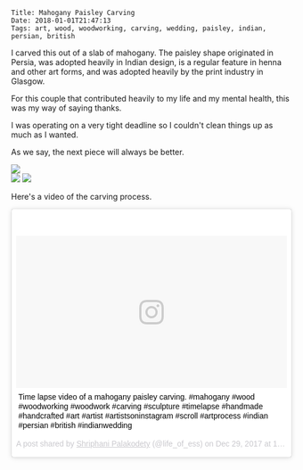     Title: Mahogany Paisley Carving
    Date: 2018-01-01T21:47:13
    Tags: art, wood, woodworking, carving, wedding, paisley, indian, persian, british

I carved this out of a slab of mahogany. The paisley shape originated in Persia,
was adopted heavily in Indian design, is a regular feature in henna and other art forms,
and was adopted heavily by the print industry in Glasgow.

For this couple that contributed heavily to my life and my mental health, this was my way
of saying thanks.

I was operating on a very tight deadline so I couldn't clean things up as much as I wanted.

As we say, the next piece will always be better.

<img src="/img/paisley2.png" style="max-width: 100%;" class="nav3" />
<div class="nav3">
	<img src="/img/paisley1.png" class="iconsl" />
	<img src="/img/paisley3.png" class="iconsr" />
</div>

<!-- more -->

Here's a video of the carving process.

<blockquote class="instagram-media" data-instgrm-captioned data-instgrm-permalink="https://www.instagram.com/p/BdTSk-NjaMI/" data-instgrm-version="8" style=" background:#FFF; border:0; border-radius:3px; box-shadow:0 0 1px 0 rgba(0,0,0,0.5),0 1px 10px 0 rgba(0,0,0,0.15); margin: 1px; max-width:658px; padding:0; width:99.375%; width:-webkit-calc(100% - 2px); width:calc(100% - 2px);"><div style="padding:8px;"> <div style=" background:#F8F8F8; line-height:0; margin-top:40px; padding:28.125% 0; text-align:center; width:100%;"> <div style=" background:url(data:image/png;base64,iVBORw0KGgoAAAANSUhEUgAAACwAAAAsCAMAAAApWqozAAAABGdBTUEAALGPC/xhBQAAAAFzUkdCAK7OHOkAAAAMUExURczMzPf399fX1+bm5mzY9AMAAADiSURBVDjLvZXbEsMgCES5/P8/t9FuRVCRmU73JWlzosgSIIZURCjo/ad+EQJJB4Hv8BFt+IDpQoCx1wjOSBFhh2XssxEIYn3ulI/6MNReE07UIWJEv8UEOWDS88LY97kqyTliJKKtuYBbruAyVh5wOHiXmpi5we58Ek028czwyuQdLKPG1Bkb4NnM+VeAnfHqn1k4+GPT6uGQcvu2h2OVuIf/gWUFyy8OWEpdyZSa3aVCqpVoVvzZZ2VTnn2wU8qzVjDDetO90GSy9mVLqtgYSy231MxrY6I2gGqjrTY0L8fxCxfCBbhWrsYYAAAAAElFTkSuQmCC); display:block; height:44px; margin:0 auto -44px; position:relative; top:-22px; width:44px;"></div></div> <p style=" margin:8px 0 0 0; padding:0 4px;"> <a href="https://www.instagram.com/p/BdTSk-NjaMI/" style=" color:#000; font-family:Arial,sans-serif; font-size:14px; font-style:normal; font-weight:normal; line-height:17px; text-decoration:none; word-wrap:break-word;" target="_blank">Time lapse video of a mahogany paisley carving. #mahogany #wood #woodworking #woodwork #carving #sculpture #timelapse #handmade #handcrafted #art #artist #artistsoninstagram #scroll #artprocess #indian #persian #british #indianwedding</a></p> <p style=" color:#c9c8cd; font-family:Arial,sans-serif; font-size:14px; line-height:17px; margin-bottom:0; margin-top:8px; overflow:hidden; padding:8px 0 7px; text-align:center; text-overflow:ellipsis; white-space:nowrap;">A post shared by <a href="https://www.instagram.com/life_of_ess/" style=" color:#c9c8cd; font-family:Arial,sans-serif; font-size:14px; font-style:normal; font-weight:normal; line-height:17px;" target="_blank"> Shriphani Palakodety</a> (@life_of_ess) on <time style=" font-family:Arial,sans-serif; font-size:14px; line-height:17px;" datetime="2017-12-29T21:36:29+00:00">Dec 29, 2017 at 1:36pm PST</time></p></div></blockquote> <script async defer src="//platform.instagram.com/en_US/embeds.js"></script>